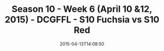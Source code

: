 ---
title: Season 10 - Week 6 (April 10 &12, 2015) - DCGFFL - S10 Fuchsia vs S10 Red
teams-score:
- team: _teams/s10-fuchsia.md
  score: 26
- team: _teams/s10-red.md
  score: 7
mvp: Ken G. (Fuchsia), Scott K. (Red)
game-ball: N/A
sportsperson: ''
season: 10
week: 0
date: '2015-04-13T14:08:50'
pageid: season-10-week-six-4425-vs-4438
---